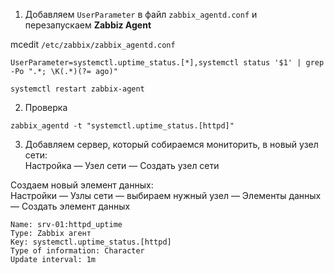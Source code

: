 
1. Добавляем `UserParameter` в файл `zabbix_agentd.conf` и перезапускаем **Zabbiz Agent**  

mcedit `/etc/zabbix/zabbix_agentd.conf`  

```
UserParameter=systemctl.uptime_status.[*],systemctl status '$1' | grep -Po ".*; \K(.*)(?= ago)"
```

`systemctl restart zabbix-agent`  

2. Проверка

`zabbix_agentd -t "systemctl.uptime_status.[httpd]"`  


3. Добавляем сервер, который собираемся мониторить, в новый узел сети:  
Настройка — Узел сети — Создать узел сети  

Создаем новый элемент данных:  
Настройки — Узлы сети — выбираем нужный узел — Элементы данных — Создать элемент данных  

```
Name: srv-01:httpd_uptime
Type: Zabbix агент
Key: systemctl.uptime_status.[httpd]
Type of information: Character
Update interval: 1m
```


